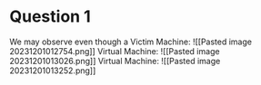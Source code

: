 # Question 1
We may observe even though a
Victim Machine: 
![[Pasted image 20231201012754.png]]
Virtual Machine: 
![[Pasted image 20231201013026.png]]
Virtual Machine: 
![[Pasted image 20231201013252.png]]